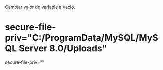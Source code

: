 Cambiar valor de variable a vacio.

# secure-file-priv="C:/ProgramData/MySQL/MySQL Server 8.0/Uploads"
secure-file-priv=""